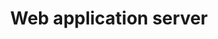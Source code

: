 ---
layout: list
type: tag
title: Web application server
slug: was
categories: middleware
menu: true
description: >
   Posts related to web application server
---